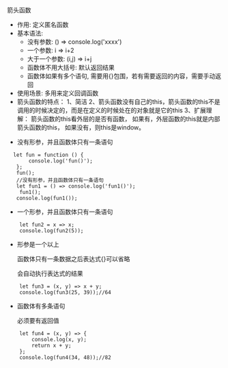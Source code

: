

箭头函数

* 作用: 定义匿名函数
* 基本语法:
  * 没有参数: () => console.log('xxxx')
  * 一个参数: i => i+2
  * 大于一个参数: (i,j) => i+j
  * 函数体不用大括号: 默认返回结果
  * 函数体如果有多个语句, 需要用{}包围，若有需要返回的内容，需要手动返回
* 使用场景: 多用来定义回调函数
* 箭头函数的特点：
    1、简洁
    2、箭头函数没有自己的this，箭头函数的this不是调用的时候决定的，而是在定义的时候处在的对象就是它的this
   3、扩展理解： 箭头函数的this看外层的是否有函数，
        如果有，外层函数的this就是内部箭头函数的this，
        如果没有，则this是window。









- 没有形参，并且函数体只有一条语句

```
  let fun = function () {
       console.log('fun()');
   };
   fun();
   //没有形参，并且函数体只有一条语句
   let fun1 = () => console.log('fun1()');
    fun1();
   console.log(fun1());
```



- 一个形参，并且函数体只有一条语句

```
    let fun2 = x => x;
    console.log(fun2(5));
```



- 形参是一个以上

  函数体只有一条数据之后表达式{}可以省略

  会自动执行表达式的结果

```
    let fun3 = (x, y) => x + y;
    console.log(fun3(25, 39));//64
```



- 函数体有多条语句

  必须要有返回值

```
    let fun4 = (x, y) => {
        console.log(x, y);
        return x + y;
    };
    console.log(fun4(34, 48));//82
```



















